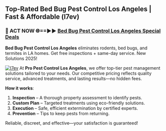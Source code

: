 ## Top-Rated Bed Bug Pest Control Los Angeles | Fast & Affordable (l7ev)

<h3>🐜 ACT NOW 🌐==►► <a href="https://tinyurl.com/yc7vsfwc" rel="nofollow">Bed Bug Pest Control Los Angeles Special Deals</a></h3>

**Bed Bug Pest Control Los Angeles** eliminates rodents, bed bugs, and termites in LA homes. Get free inspections + same-day service. New Solutions 2025!

[![l7ev](https://i.imgur.com/1VzRXn8.jpeg)](https://tinyurl.com/yc7vsfwc)
At **Pro Pest Control Los Angeles**, we offer top-tier pest management solutions tailored to your needs. Our competitive pricing reflects quality service, advanced treatments, and lasting results—no hidden fees.  

**How it works**:  
1. **Inspection** – A thorough property assessment to identify pests.  
2. **Custom Plan** – Targeted treatments using eco-friendly solutions.  
3. **Execution** – Safe, efficient extermination by certified experts.  
4. **Prevention** – Tips to keep pests from returning.  

Reliable, discreet, and effective—your satisfaction is guaranteed!